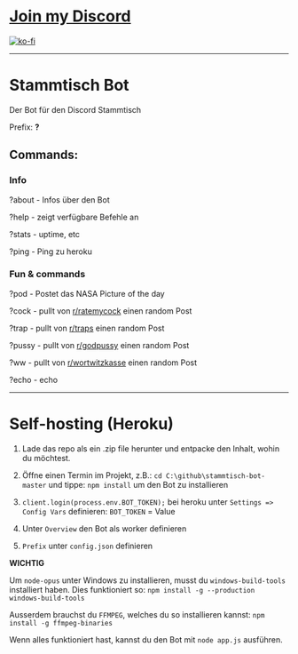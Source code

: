 # [Join my Discord](https://discord.com/invite/rErSSHT "Join my Discord")

[![ko-fi](https://www.ko-fi.com/img/githubbutton_sm.svg)](https://ko-fi.com/B0B71O84V)

------------


# Stammtisch Bot
Der Bot für den Discord Stammtisch

Prefix: **?** 

## Commands:

### Info

?about - Infos über den Bot

?help - zeigt verfügbare Befehle an

?stats - uptime, etc

?ping - Ping zu heroku


### Fun & commands

?pod - Postet das NASA Picture of the day

?cock - pullt von [r/ratemycock](https://old.reddit.com/r/ratemycock/ "r/ratemycock") einen random Post

?trap - pullt von [r/traps](https://old.reddit.com/r/traps "r/traps") einen random Post

?pussy - pullt von [r/godpussy](https://old.reddit.com/r/godpussy "r/pussy") einen random Post

?ww - pullt von [r/wortwitzkasse](https://old.reddit.com/r/wortwitzkasse/ "r/wortwitzkasse") einen random Post

?echo - echo



------------



# Self-hosting (Heroku)

1. Lade das repo als ein .zip file herunter und entpacke den Inhalt, wohin du möchtest.

2. Öffne einen Termin im Projekt, z.B.: `cd C:\github\stammtisch-bot-master`
und tippe: `npm install` um den Bot zu installieren

3. `client.login(process.env.BOT_TOKEN);` bei heroku unter `Settings => Config Vars` definieren: `BOT_TOKEN` = Value

4. Unter `Overview` den Bot als worker definieren

5. `Prefix` unter `config.json` definieren

**WICHTIG**

Um `node-opus` unter Windows zu installieren, musst du `windows-build-tools` installiert haben. Dies funktioniert so: `npm install -g --production windows-build-tools`

Ausserdem brauchst du `FFMPEG`, welches du so installieren kannst: `npm install -g ffmpeg-binaries`

Wenn alles funktioniert hast, kannst du den Bot mit `node app.js` ausführen.

